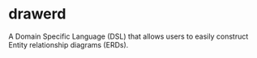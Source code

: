 # drawerd
A Domain Specific Language (DSL) that allows users to easily construct Entity relationship diagrams (ERDs).
